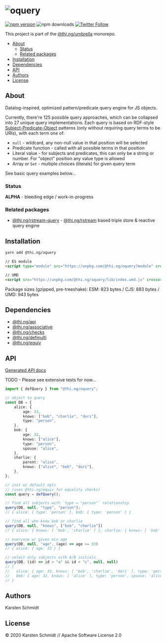 <!-- This file is generated - DO NOT EDIT! -->

# ![oquery](https://media.thi.ng/umbrella/banners/thing-oquery.svg?e3388565)

[![npm version](https://img.shields.io/npm/v/@thi.ng/oquery.svg)](https://www.npmjs.com/package/@thi.ng/oquery)
![npm downloads](https://img.shields.io/npm/dm/@thi.ng/oquery.svg)
[![Twitter Follow](https://img.shields.io/twitter/follow/thing_umbrella.svg?style=flat-square&label=twitter)](https://twitter.com/thing_umbrella)

This project is part of the
[@thi.ng/umbrella](https://github.com/thi-ng/umbrella/) monorepo.

- [About](#about)
  - [Status](#status)
  - [Related packages](#related-packages)
- [Installation](#installation)
- [Dependencies](#dependencies)
- [API](#api)
- [Authors](#authors)
- [License](#license)

## About

Datalog-inspired, optimized pattern/predicate query engine for JS objects.

Currently, there're 125 possible query approaches, which can be
collapsed into 27 unique query implementations. Each query is based on
RDF-style
[Subject-Predicate-Object](https://www.w3.org/TR/rdf11-primer/#section-triple)
patterns (only without requiring query terms to be URIs), with each term
one of:

- `null` - wildcard, any non-null value in that position will be
  selected
- Predicate function - called with all possible terms in that position
- Literal value - for subjects and predicates, this can only be a string
  or number. For "object" position any value type is allowed
- Array or `Set` - multiple choices (literals) for given query term

See basic query examples below...

### Status

**ALPHA** - bleeding edge / work-in-progress

### Related packages

- [@thi.ng/rstream-query](https://github.com/thi-ng/umbrella/tree/develop/packages/rstream-query) - [@thi.ng/rstream](https://github.com/thi-ng/umbrella/tree/develop/packages/rstream) based triple store & reactive query engine

## Installation

```bash
yarn add @thi.ng/oquery
```

```html
// ES module
<script type="module" src="https://unpkg.com/@thi.ng/oquery?module" crossorigin></script>

// UMD
<script src="https://unpkg.com/@thi.ng/oquery/lib/index.umd.js" crossorigin></script>
```

Package sizes (gzipped, pre-treeshake): ESM: 823 bytes / CJS: 883 bytes / UMD: 943 bytes

## Dependencies

- [@thi.ng/api](https://github.com/thi-ng/umbrella/tree/develop/packages/api)
- [@thi.ng/associative](https://github.com/thi-ng/umbrella/tree/develop/packages/associative)
- [@thi.ng/checks](https://github.com/thi-ng/umbrella/tree/develop/packages/checks)
- [@thi.ng/defmulti](https://github.com/thi-ng/umbrella/tree/develop/packages/defmulti)
- [@thi.ng/equiv](https://github.com/thi-ng/umbrella/tree/develop/packages/equiv)

## API

[Generated API docs](https://docs.thi.ng/umbrella/oquery/)

TODO - Please see extensive tests for now...

```ts
import { defQuery } from "@thi.ng/oquery";

// object to query
const DB = {
    alice: {
        age: 33,
        knows: ["bob", "charlie", "dori"],
        type: "person",
    },
    bob: {
        age: 32,
        knows: ["alice"],
        type: "person",
        spouse: "alice",
    },
    charlie: {
        parent: "alice",
        knows: ["alice", "bob", "dori"],
    },
};

// init w/ default opts
// (uses @thi.ng/equiv for equality checks)
const query = defQuery();

// find all subjects with `type = "person"` relationship
query(DB, null, "type", "person");
// { alice: { type: 'person' }, bob: { type: 'person' } }

// find all who know bob or charlie
query(DB, null, "knows", ["bob", "charlie"])
// { alice: { knows: [ 'bob', 'charlie' ] }, charlie: { knows: [ 'bob' ] } }

// everyone w/ given min age
query(DB, null, "age", (age) => age >= 33)
// { alice: { age: 33 } }

// select only subjects with A/B initials
query(DB, (id) => id > "a" && id < "c", null, null)
// {
//   alice: { age: 33, knows: [ 'bob', 'charlie', 'dori' ], type: 'person' },
//   bob: { age: 32, knows: [ 'alice' ], type: 'person', spouse: 'alice' }
// }
```

## Authors

Karsten Schmidt

## License

&copy; 2020 Karsten Schmidt // Apache Software License 2.0
